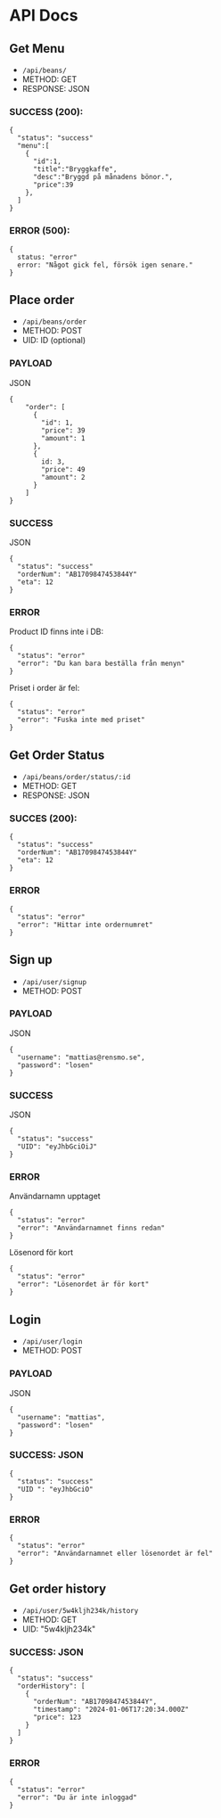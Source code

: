 # API Docs

## Get Menu

- `/api/beans/`
- METHOD: GET
- RESPONSE: JSON

### SUCCESS (200):

```
{
  "status": "success"
  "menu":[
    {
      "id":1,
      "title":"Bryggkaffe",
      "desc":"Bryggd på månadens bönor.",
      "price":39
    },
  ]
}
```

### ERROR (500):

```
{
  status: "error"
  error: "Något gick fel, försök igen senare."
}
```

## Place order

- `/api/beans/order`
- METHOD: POST
- UID: ID (optional)

### PAYLOAD

JSON

```
{
    "order": [
      {
        "id": 1,
        "price": 39
        "amount": 1
      },
      {
        id: 3,
        "price": 49
        "amount": 2
      }
    ]
}
```

### SUCCESS

JSON

```
{
  "status": "success"
  "orderNum": "AB1709847453844Y"
  "eta": 12
}
```

### ERROR

Product ID finns inte i DB:

```
{
  "status": "error"
  "error": "Du kan bara beställa från menyn"
}
```

Priset i order är fel:

```
{
  "status": "error"
  "error": "Fuska inte med priset"
}
```

## Get Order Status

- `/api/beans/order/status/:id`
- METHOD: GET
- RESPONSE: JSON

### SUCCES (200):

```
{
  "status": "success"
  "orderNum": "AB1709847453844Y"
  "eta": 12
}
```

### ERROR

```
{
  "status": "error"
  "error": "Hittar inte ordernumret"
}
```

## Sign up

- `/api/user/signup`
- METHOD: POST

### PAYLOAD

JSON

```
{
  "username": "mattias@rensmo.se",
  "password": "losen"
}
```

### SUCCESS

JSON

```
{
  "status": "success"
  "UID": "eyJhbGciOiJ"
}
```

### ERROR

Användarnamn upptaget

```
{
  "status": "error"
  "error": "Användarnamnet finns redan"
}
```

Lösenord för kort

```
{
  "status": "error"
  "error": "Lösenordet är för kort"
}
```

## Login

- `/api/user/login`
- METHOD: POST

### PAYLOAD

JSON

```
{
  "username": "mattias",
  "password": "losen"
}
```

### SUCCESS: JSON

```
{
  "status": "success"
  "UID ": "eyJhbGciO"
}
```

### ERROR

```
{
  "status": "error"
  "error": "Användarnamnet eller lösenordet är fel"
}
```

## Get order history

- `/api/user/5w4kljh234k/history`
- METHOD: GET
- UID: "5w4kljh234k"

### SUCCESS: JSON

```
{
  "status": "success"
  "orderHistory": [
    {
      "orderNum": "AB1709847453844Y",
      "timestamp": "2024-01-06T17:20:34.000Z"
      "price": 123
    }
  ]
}
```

### ERROR

```
{
  "status": "error"
  "error": "Du är inte inloggad"
}
```
